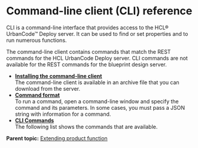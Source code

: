 # Command-line client \(CLI\) reference

CLI is a command-line interface that provides access to the HCL® UrbanCode™ Deploy server. It can be used to find or set properties and to run numerous functions.

The command-line client contains commands that match the REST commands for the HCL UrbanCode Deploy server. CLI commands are not available for the REST commands for the blueprint design server.

-   **[Installing the command-line client](../../com.udeploy.reference.doc/topics/cli_install.md)**  
The command-line client is available in an archive file that you can download from the server.
-   **[Command format](../../com.udeploy.reference.doc/topics/cli_command_format.md)**  
To run a command, open a command-line window and specify the command and its parameters. In some cases, you must pass a JSON string with information for a command.
-   **[CLI Commands](../../com.udeploy.reference.doc/topics/cli_commands.md)**  
The following list shows the commands that are available.

**Parent topic:** [Extending product function](../../com.udeploy.doc/topics/c_node_extending.md)

